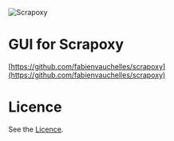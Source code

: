 ![Scrapoxy](https://raw.githubusercontent.com/fabienvauchelles/scrapoxy/master/docs/logo.png)


# GUI for Scrapoxy

[https://github.com/fabienvauchelles/scrapoxy](https://github.com/fabienvauchelles/scrapoxy)


# Licence

See the [Licence](LICENCE.txt).
